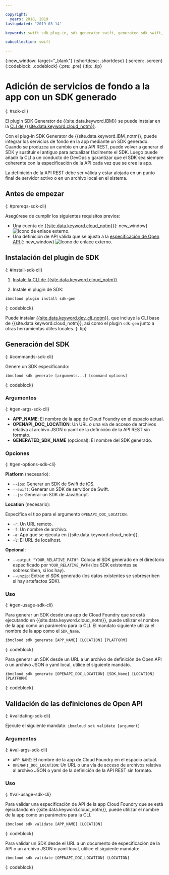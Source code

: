 ```yaml
---

copyright:
  years: 2018, 2019
lastupdated: "2019-03-14"

keywords: swift sdk plug-in, sdk generator swift, generated sdk swift, devops pipeline swift, open api swift, sdkgen swift, ibmcloud sdk swift

subcollection: swift

---
```


{:new_window: target="_blank"}
{:shortdesc: .shortdesc}
{:screen: .screen}
{:codeblock: .codeblock}
{:pre: .pre}
{:tip: .tip}

# Adición de servicios de fondo a la app con un SDK generado
{: #sdk-cli}

El plugin SDK Generator de {{site.data.keyword.IBM}} se puede instalar en la [CLI de {{site.data.keyword.cloud_notm}}](/docs/cli?topic=cloud-cli-ibmcloud-cli#ibmcloud-cli).

Con el plug-in SDK Generator de {{site.data.keyword.IBM_notm}}, puede integrar los servicios de fondo en la app mediante un SDK generado. Cuando se produzca un cambio en una API REST, puede volver a generar el SDK y sustituir el antiguo para actualizar fácilmente el SDK. Luego puede añadir la CLI a un conducto de DevOps y garantizar que el SDK sea siempre coherente con la especificación de la API cada vez que se cree la app.

La definición de la API REST debe ser válida y estar alojada en un punto final de servidor activo o en un archivo local en el sistema.

## Antes de empezar
{: #prereqs-sdk-cli}

Asegúrese de cumplir los siguientes requisitos previos:

* Una cuenta de [{{site.data.keyword.cloud_notm}}](http://cloud.ibm.com){: new_window} ![Icono de enlace externo](../../icons/launch-glyph.svg "Icono de enlace externo").
* Una definición de API válida que se ajusta a la [especificación de Open API ](https://www.openapis.org/){: new_window} ![Icono de enlace externo](../../icons/launch-glyph.svg "Icono de enlace externo").

## Instalación del plugin de SDK
{: #install-sdk-cli}

1. [Instale la CLI de {{site.data.keyword.cloud_notm}}](/docs/cli?topic=cloud-cli-ibmcloud-cli#ibmcloud-cli).

2. Instale el plugin de SDK:
  ```
  ibmcloud plugin install sdk-gen
  ```
  {: codeblock}

Puede instalar
[{{site.data.keyword.dev_cli_notm}}](/docs/cli?topic=cloud-cli-ibmcloud-cli#install_plug-in), que incluye la CLI base de
{{site.data.keyword.cloud_notm}}, así como el plugin `sdk-gen` junto a otras herramientas útiles locales.
{: tip}

## Generación del SDK
{: #commands-sdk-cli}

Genere un SDK especificando:
```
ibmcloud sdk generate [arguments...] [command options]
```
{: codeblock}

### Argumentos
{: #gen-args-sdk-cli}

* **APP_NAME**: El nombre de la app de Cloud Foundry en el espacio actual.
* **OPENAPI_DOC_LOCATION**: Un URL o una vía de acceso de archivos relativa al archivo JSON o yaml de la definición de la API REST sin formato.
* **GENERATED_SDK_NAME** (opcional): El nombre del SDK generado.

### Opciones
{: #gen-options-sdk-cli}

**Platform** (necesario):
  * `--ios`: Generar un SDK de Swift de iOS.
  * `--swift`: Generar un SDK de servidor de Swift.
  * `--js`: Generar un SDK de JavaScript.

**Location** (necesario):

Especifica el tipo para el argumento `OPENAPI_DOC_LOCATION`.

  * `-r`: Un URL remoto.
  * `-f`: Un nombre de archivo.
  * `-a`: App que se ejecuta en {{site.data.keyword.cloud_notm}}.
  * `-l`: El URL de localhost.

**Opcional**:
  * `--output "YOUR_RELATIVE_PATH"`: Coloca el SDK generado en el directorio especificado por `YOUR_RELATIVE_PATH` (los SDK existentes se sobrescriben, si los hay).
  * `--unzip`: Extrae el SDK generado (los datos existentes se sobrescriben si hay artefactos SDK).

### Uso
{: #gen-usage-sdk-cli}

Para generar un SDK desde una app de Cloud Foundry que se está ejecutando en {{site.data.keyword.cloud_notm}}, puede utilizar el nombre de la app como un parámetro para la CLI. El mandato siguiente utiliza el nombre de la app como el `SDK_Name`.

```
ibmcloud sdk generate [APP_NAME] [LOCATION] [PLATFORM]
```
{: codeblock}

Para generar un SDK desde un URL a un archivo de definición de Open API o un archivo JSON o yaml local, utilice el siguiente mandato.

```
ibmcloud sdk generate [OPENAPI_DOC_LOCATION] [SDK_Name] [LOCATION] [PLATFORM]
```
{: codeblock}


## Validación de las definiciones de Open API
{: #validating-sdk-cli}

Ejecute el siguiente mandato: `ibmcloud sdk validate [argument]`

### Argumentos
{: #val-args-sdk-cli}

* `APP_NAME`: El nombre de la app de Cloud Foundry en el espacio actual.
* `OPENAPI_DOC_LOCATION`: Un URL o una vía de acceso de archivos relativa al archivo JSON o yaml de la definición de la API REST sin formato.

### Uso
{: #val-usage-sdk-cli}

Para validar una especificación de API de la app Cloud Foundry que se está ejecutando en {{site.data.keyword.cloud_notm}}, puede utilizar el nombre de la app como un parámetro para la CLI.
```
ibmcloud sdk validate [APP_NAME] [LOCATION]
```
{: codeblock}

Para validar un SDK desde el URL a un documento de especificación de la API o un archivo JSON o yaml local, utilice el siguiente mandato:
```
ibmcloud sdk validate [OPENAPI_DOC_LOCATION] [LOCATION]
```
{: codeblock}

